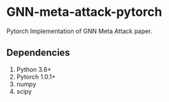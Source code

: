 # GNN-meta-attack-pytorch
Pytorch Implementation of GNN Meta Attack paper.

## Dependencies
1. Python 3.6+
1. Pytorch 1.0.1+
1. numpy
1. scipy
